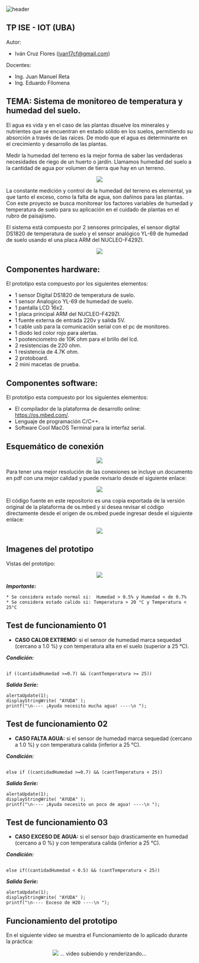 ![header](imagenes/header.png)

## TP ISE - IOT (UBA)

Autor:
* Iván Cruz Flores (ivan17cf@gmail.com)

Docentes:

* Ing. Juan Manuel Reta
* Ing. Eduardo Filomena

## TEMA:  Sistema de monitoreo de temperatura y humedad del suelo.

El agua es vida y en el caso de las plantas disuelve los minerales y nutrientes que se encuentran en estado sólido en los suelos, permitiendo su absorción a través de las raíces. De modo que el agua es determinante en el crecimiento y desarrollo de las plantas.

Medir la humedad del terreno es la mejor forma de saber las verdaderas necesidades de riego de un huerto o jardín. Llamamos humedad del suelo a la cantidad de agua por volumen de tierra que hay en un terreno.

<p align="center">
    <img src="imagenes/portada.jpeg">
</p>

La constante medición y control de la humedad del terreno es elemental, ya que tanto el exceso, como la falta de agua, son dañinos para las plantas. 
Con este proyecto se busca monitorear los factores variables de humedad y temperatura de suelo para su aplicación en el cuidado de plantas en el rubro de paisajismo.

El sistema está compuesto por 2 sensores principales, el sensor digital DS1820 de temperatura de suelo y el sensor analógico YL-69 de humedad de suelo usando el una placa ARM del NUCLEO-F429ZI.

<p align="center">
    <img src="imagenes/diagrama.png">
</p>

## Componentes hardware: 

El prototipo esta compuesto por los siguientes elementos:

* 1 sensor Digital DS1820 de temperatura de suelo.
* 1 sensor Analogico YL-69 de humedad de suelo.
* 1 pantalla LCD 16x2.
* 1 placa principal ARM del NUCLEO-F429ZI.
* 1 fuente externa de entrada 220v y salida 5V.
* 1 cable usb para la comunicación serial con el pc de monitoreo.
* 1 diodo led color rojo para alertas.
* 1 pootenciometro de 10K ohm para el brillo del lcd.
* 2 resistencias de 220 ohm.
* 1 resistencia de 4.7K ohm.
* 2 protoboard.
* 2 mini macetas de prueba.

## Componentes software: 

El prototipo esta compuesto por los siguientes elementos:


* El compilador de la plataforma de desarrollo online: https://os.mbed.com/.
* Lenguaje de programación C/C++.
* Software Cool MacOS Terminal para la interfaz serial.

## Esquemático de conexión

<p align="center">
    <img src="imagenes/conexiones.png">
</p>

Para tener una mejor resolución de las conexiones se incluye un documento en pdf con una mejor calidad y puede revisarlo desde el siguiente enlace:

<p align="center">
    <a href="imagenes/diagrama_conexiones.pdf" target="_blank"><img src="imagenes/ampliar.png"></a>
</p>


El código fuente en este repositorio es una copia exportada de la versión original de la plataforma de os.mbed y si desea revisar el código directamente desde el origen de os.mbed puede ingresar desde el siguiente enlace:

<p align="center">
    <a href="https://ide.mbed.com/compiler/#nav:/Ejemplo_TP_ISE_final;" target="_blank"><img src="imagenes/fuente.png"></a>
</p>


## Imagenes del prototipo 

Vistas del prototipo:

<p align="center">
    <img src="imagenes/prototipo.png"><br>

</p>

<b><i>Importante:</i></b>

 ```
 * Se considera estado normal si:  Humedad > 0.5% y Humedad < de 0.7%
 * Se considera estado calido si: Temperatura > 20 °C y Temperatura < 25°C
 
 ```

## Test de funcionamiento 01

* <b>CASO CALOR EXTREMO:</b> si el sensor de humedad marca sequedad (cercano a 1.0 %) y con temperatura alta en el suelo (superior a 25 °C).


<b><i>Condición:</i></b>

 ```
 
 if ((cantidadHumedad >=0.7) && (cantTemperatura >= 25)) 
 
 ```
<b><i>Salida Serie:</i></b>

```
alertaUpdate(1);
displayStringWrite( "AYUDA" );
printf("\n---- ¡Ayuda necesito mucha agua! ----\n ");

```


## Test de funcionamiento 02 

* <b>CASO FALTA AGUA:</b> si el sensor de humedad marca sequedad (cercano a 1.0 %) y con temperatura calida (inferior a 25 °C). 

<b><i>Condición:</i></b>

 ```
 
 else if ((cantidadHumedad >=0.7) && (cantTemperatura < 25))
 
 ```
<b><i>Salida Serie:</i></b>

```
alertaUpdate(1);
displayStringWrite( "AYUDA" );
printf("\n---- ¡Ayuda necesito un poco de agua! ----\n ");

```


## Test de funcionamiento 03 

* <b>CASO EXCESO DE AGUA:</b> si el sensor bajo drasticamente en humedad (cercano a 0 %) y con temperatura calida (inferior a 25 °C). 

<b><i>Condición:</i></b>

 ```
 
 else if((cantidadHumedad < 0.5) && (cantTemperatura < 25)) 
 
 ```
<b><i>Salida Serie:</i></b>

```
alertaUpdate(1);
displayStringWrite( "AYUDA" );
printf("\n---- Exceso de H2O ----\n ");

```

## Funcionamiento del prototipo 

En el siguiente video se muestra el Funcionamiento de lo aplicado durante la práctica:
<p align="center">
    <img src="imagenes/play.png"> ... video subiendo y renderizando...
 </p>



